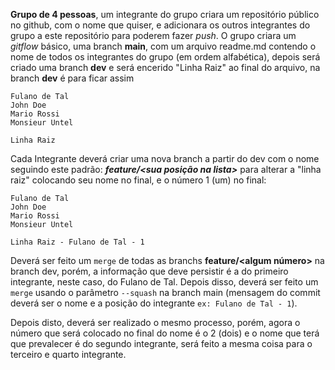 **Grupo de 4 pessoas**, um integrante do grupo criara um repositório público no github, com o nome que quiser, e adicionara os outros integrantes do grupo a este repositório para poderem fazer *push*. 
O grupo criara um *gitflow* básico, uma branch **main**, com um arquivo readme.md contendo o nome de todos os integrantes do grupo (em ordem alfabética), depois será criado uma branch **dev** e será encerido "Linha Raiz" ao final do arquivo, na branch **dev** é para ficar assim

```plain
Fulano de Tal
John Doe
Mario Rossi
Monsieur Untel

Linha Raiz
```

Cada Integrante deverá criar uma nova branch a partir do dev com o nome seguindo este padrão: ***feature/<sua posição na lista>*** para alterar a "linha raiz" colocando seu nome no final, e o número 1 (um) no final:

```plain
Fulano de Tal
John Doe
Mario Rossi
Monsieur Untel

Linha Raiz - Fulano de Tal - 1
```

Deverá ser feito um `merge` de todas as branchs **feature/<algum número>** na branch dev, porém, a informação que deve persistir é a do primeiro integrante, neste caso, do Fulano de Tal. Depois disso, deverá ser feito um `merge` usando o parâmetro `--squash` na branch main (mensagem do commit deverá ser o nome e a posição do integrante `ex: Fulano de Tal - 1`).

Depois disto, deverá ser realizado o mesmo processo, porém, agora o número que será colocado no final do nome é o 2 (dois) e o nome que terá que prevalecer é do segundo integrante, será feito a mesma coisa para o terceiro e quarto integrante.